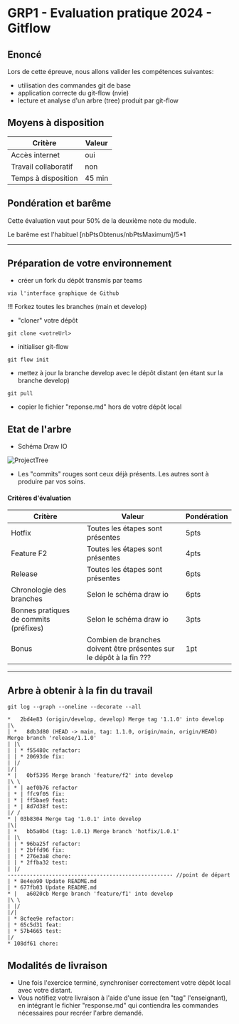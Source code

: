 # GRP1 - Evaluation pratique 2024 - Gitflow

## Enoncé

Lors de cette épreuve, nous allons valider les compétences suivantes:

* utilisation des commandes git de base
* application correcte du git-flow (nvie)
* lecture et analyse d'un arbre (tree) produit par git-flow

## Moyens à disposition

| Critère    | Valeur |
| -------- | ------- |
| Accès internet | oui |
| Travail collaboratif | non |
| Temps à disposition | 45 min |

## Pondération et barême

Cette évaluation vaut pour 50% de la deuxième note du module.

Le barême est l'habituel [nbPtsObtenus/nbPtsMaximum]/5*1

---

## Préparation de votre environnement

* créer un fork du dépôt transmis par teams

```
via l'interface graphique de Github
```

!!! Forkez toutes les branches (main et develop)

* "cloner" votre dépôt

```
git clone <votreUrl>
```

* initialiser git-flow

```
git flow init
```

* mettez à jour la branche develop avec le dépôt distant (en étant sur la branche develop)

```
git pull
```

* copier le fichier "reponse.md" hors de votre dépôt local

## Etat de l'arbre

* Schéma Draw IO

![ProjectTree](./img/project-tree.svg)

* Les "commits" rouges sont ceux déjà présents. Les autres sont à produire par vos soins.

#### Critères d'évaluation

| Critère    | Valeur | Pondération |
| -------- | ------- | --- |
| Hotfix | Toutes les étapes sont présentes | 5pts |
| Feature F2 | Toutes les étapes sont présentes | 4pts |
| Release | Toutes les étapes sont présentes | 6pts |
| Chronologie des branches | Selon le schéma draw io   | 6pts |
| Bonnes pratiques de commits (préfixes) | Selon le schéma draw io   | 3pts |
| Bonus | Combien de branches doivent être présentes sur le dépôt à la fin ???   | 1pt |

---

## Arbre à obtenir à la fin du travail

```git
git log --graph --oneline --decorate --all
```

```
*   2bd4e83 (origin/develop, develop) Merge tag '1.1.0' into develop
|\
| *   8db3d80 (HEAD -> main, tag: 1.1.0, origin/main, origin/HEAD) Merge branch 'release/1.1.0'
| |\
| | * f55480c refactor:
| | * 20693de fix:
| |/  
|/|
* |   0bf5395 Merge branch 'feature/f2' into develop
|\ \  
| * | aef0b76 refactor
| * | ffc9f05 fix:
| * | ff5bae9 feat:
| * | 8d7d38f test:
|/ /  
* | 03b8304 Merge tag '1.0.1' into develop
|\|
| *   bb5a0b4 (tag: 1.0.1) Merge branch 'hotfix/1.0.1'
| |\
| | * 96ba25f refactor:
| | * 2bffd96 fix:  
| | * 276e3a8 chore:
| | * 2ffba32 test: 
| |/
---------------------------------------------------- //point de départ
| * 8e4ea90 Update README.md
| * 677fb03 Update README.md
* |   a6020cb Merge branch 'feature/f1' into develop
|\ \
| |/
|/|
| * 8cfee9e refactor:
| * 65c5d31 feat:    
| * 57b4665 test:    
|/
* 108df61 chore:
```

## Modalités de livraison

* Une fois l'exercice terminé, synchroniser correctement votre dépôt local avec votre distant.
* Vous notifiez votre livraison à l'aide d'une issue (en "tag" l'enseignant), en intégrant le fichier "response.md" qui contiendra les commandes nécessaires pour recréer l'arbre demandé.
